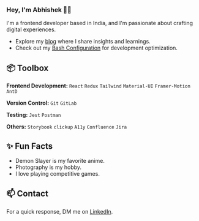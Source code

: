 ### Hey, I'm Abhishek 👋🏽  

I'm a frontend developer based in India, and I'm passionate about crafting digital experiences. 

- Explore my [blog](https://kabhishek.hashnode.dev/?source=top_nav_blog_home) where I share insights and learnings.
- Check out my [Bash Configuration](https://github.com/k-abhishek/bash-config-mac) for development optimization.
 
## 📦 Toolbox

**Frontend Development:** `React` `Redux` `Tailwind` `Material-UI` `Framer-Motion` `AntD`
 
**Version Control:** `Git` `GitLab`

**Testing:** `Jest` `Postman`

**Others:** `Storybook` `clickup` `A11y` `Confluence` `Jira`
 
## ✨ Fun Facts 

- Demon Slayer is my favorite anime.
- Photography is my hobby.
- I love playing competitive games.

## 📫 Contact

 For a quick response, DM me on [LinkedIn](https://www.linkedin.com/in/kabhishek-converse/). 

